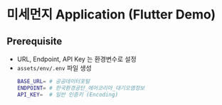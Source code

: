 # 미세먼지 Application (Flutter Demo)

## Prerequisite
- URL, Endpoint, API Key 는 환경변수로 설정
- `assets/env/.env` 파일 생성
    ```sh
    BASE_URL= # 공공데이터포털
    ENDPOINT= # 한국환경공단_에어코리아_대기오염정보
    API_KEY=  # 일반 인증키 (Encoding)
    ```
